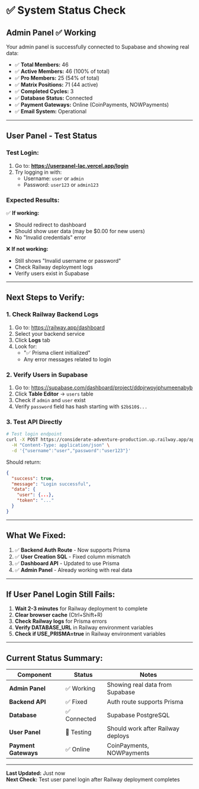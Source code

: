 # ✅ System Status Check

## Admin Panel ✅ Working

Your admin panel is successfully connected to Supabase and showing real data:

- ✅ **Total Members:** 46
- ✅ **Active Members:** 46 (100% of total)
- ✅ **Pro Members:** 25 (54% of total)
- ✅ **Matrix Positions:** 71 (44 active)
- ✅ **Completed Cycles:** 3
- ✅ **Database Status:** Connected
- ✅ **Payment Gateways:** Online (CoinPayments, NOWPayments)
- ✅ **Email System:** Operational

---

## User Panel - Test Status

### Test Login:

1. Go to: **https://userpanel-lac.vercel.app/login**
2. Try logging in with:
   - Username: `user` or `admin`
   - Password: `user123` or `admin123`

### Expected Results:

✅ **If working:**
- Should redirect to dashboard
- Should show user data (may be $0.00 for new users)
- No "Invalid credentials" error

❌ **If not working:**
- Still shows "Invalid username or password"
- Check Railway deployment logs
- Verify users exist in Supabase

---

## Next Steps to Verify:

### 1. Check Railway Backend Logs

1. Go to: https://railway.app/dashboard
2. Select your backend service
3. Click **Logs** tab
4. Look for:
   - "✅ Prisma client initialized"
   - Any error messages related to login

### 2. Verify Users in Supabase

1. Go to: https://supabase.com/dashboard/project/ddpjrwoyjphumeenabyb
2. Click **Table Editor** → `users` table
3. Check if `admin` and `user` exist
4. Verify `password` field has hash starting with `$2b$10$...`

### 3. Test API Directly

```bash
# Test login endpoint
curl -X POST https://considerate-adventure-production.up.railway.app/api/auth/login \
  -H "Content-Type: application/json" \
  -d '{"username":"user","password":"user123"}'
```

Should return:
```json
{
  "success": true,
  "message": "Login successful",
  "data": {
    "user": {...},
    "token": "..."
  }
}
```

---

## What We Fixed:

1. ✅ **Backend Auth Route** - Now supports Prisma
2. ✅ **User Creation SQL** - Fixed column mismatch
3. ✅ **Dashboard API** - Updated to use Prisma
4. ✅ **Admin Panel** - Already working with real data

---

## If User Panel Login Still Fails:

1. **Wait 2-3 minutes** for Railway deployment to complete
2. **Clear browser cache** (Ctrl+Shift+R)
3. **Check Railway logs** for Prisma errors
4. **Verify DATABASE_URL** in Railway environment variables
5. **Check if USE_PRISMA=true** in Railway environment variables

---

## Current Status Summary:

| Component | Status | Notes |
|-----------|--------|-------|
| **Admin Panel** | ✅ Working | Showing real data from Supabase |
| **Backend API** | ✅ Fixed | Auth route supports Prisma |
| **Database** | ✅ Connected | Supabase PostgreSQL |
| **User Panel** | 🔄 Testing | Should work after Railway deploys |
| **Payment Gateways** | ✅ Online | CoinPayments, NOWPayments |

---

**Last Updated:** Just now  
**Next Check:** Test user panel login after Railway deployment completes

